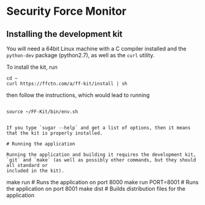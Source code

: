 # Security Force Monitor

## Installing the development kit

You will need a 64bit Linux machine with a C compiler installed and
the `python-dev` package (python2.7), as well as the
`curl` utility.

To install the kit, run

```
cd ~
curl https://ffctn.com/a/ff-kit/install | sh
```

then follow the instructions, which would lead to running

```

source ~/FF-Kit/bin/env.sh


If you type `sugar --help` and get a list of options, then it means
that the kit is properly installed.

# Running the application

Running the application and building it requires the development kit,
`git` and `make` (as well as possibly other commands, but they should all standard or
included in the kit).

```
make run               # Runs the application on port 8000
make run PORT=8001     # Runs the application on port 8001
make dist              # Builds distribution files for the application
```
